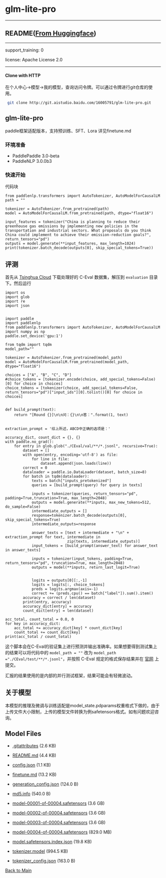 
# glm-lite-pro
---


## README([From Huggingface](https://huggingface.co/THUDM/glm-lite-pro))

---
support_training: 0
 
license: Apache License 2.0

---



#### Clone with HTTP
在个人中心->模型->我的模型，查询访问令牌。可以通过令牌进行git仓库的使用。
```bash
 git clone http://git.aistudio.baidu.com/16005791/glm-lite-pro.git
```


## glm-lite-pro
paddle框架适配版本，支持预训练、SFT、Lora
详见finetune.md

### 环境准备
- PaddlePaddle 3.0-beta
- PaddleNLP 3.0.0b3

### 快速开始
代码块
```
from paddlenlp.transformers import AutoTokenizer, AutoModelForCausalLM
path = ""

tokenizer = AutoTokenizer.from_pretrained(path)
model = AutoModelForCausalLM.from_pretrained(path, dtype="float16")

input_features = tokenizer("China is planning to reduce their greenhouse gas emissions by implementing new policies in the transportation and industrial sectors. What proposals do you think China could implement to achieve their emission-reduction goals?", return_tensors="pd")
outputs = model.generate(**input_features, max_length=1024)
print(tokenizer.batch_decode(outputs[0], skip_special_tokens=True))
```

## 评测
首先从 [Tsinghua Cloud](https://cloud.tsinghua.edu.cn/f/e84444333b6d434ea7b0) 下载处理好的 C-Eval 数据集，解压到 `evaluation` 目录下。然后运行

```shell
import os
import glob
import re
import json


import paddle
import paddlenlp
from paddlenlp.transformers import AutoTokenizer, AutoModelForCausalLM
import numpy as np
paddle.set_device('gpu:1')

from tqdm import tqdm
model_path=""

tokenizer = AutoTokenizer.from_pretrained(model_path)
model = AutoModelForCausalLM.from_pretrained(model_path, dtype="float16")

choices = ["A", "B", "C", "D"]
#choice_tokens = [tokenizer.encode(choice, add_special_tokens=False)[0] for choice in choices]
choice_tokens = [tokenizer(choice, add_special_tokens=False, return_tensors="pd")["input_ids"][0].tolist()[0] for choice in choices]


def build_prompt(text):
    return "[Round {}]\n\n问：{}\n\n答：".format(1, text)


extraction_prompt = '综上所述，ABCD中正确的选项是：'

accuracy_dict, count_dict = {}, {}
with paddle.no_grad():
    for entry in glob.glob("./CEval/val/**/*.jsonl", recursive=True):
        dataset = []
        with open(entry, encoding='utf-8') as file:
            for line in file:
                dataset.append(json.loads(line))
        correct = 0
        dataloader = paddle.io.DataLoader(dataset, batch_size=8)
        for batch in tqdm(dataloader):
            texts = batch["inputs_pretokenized"]
            queries = [build_prompt(query) for query in texts]
            
            inputs = tokenizer(queries, return_tensors="pd", padding=True,truncation=True, max_length=2048)
            outputs = model.generate(**inputs, max_new_tokens=512, do_sample=False)
            intermediate_outputs = []
            response=tokenizer.batch_decode(outputs[0], skip_special_tokens=True)
            intermediate_outputs=response

            answer_texts = [text + intermediate + "\n" + extraction_prompt for text, intermediate in
                            zip(texts, intermediate_outputs)]
            input_tokens = [build_prompt(answer_text) for answer_text in answer_texts]

            inputs = tokenizer(input_tokens, padding=True, return_tensors="pd", truncation=True, max_length=2048)
            outputs = model(**inputs, return_last_logit=True)


            logits = outputs[0][:,-1]
            logits = logits[:, choice_tokens]
            preds = logits.argmax(axis=-1)
            correct += (preds.cpu() == batch["label"]).sum().item()
        accuracy = correct / len(dataset)
        print(entry, accuracy)
        accuracy_dict[entry] = accuracy
        count_dict[entry] = len(dataset)

acc_total, count_total = 0.0, 0
for key in accuracy_dict:
    acc_total += accuracy_dict[key] * count_dict[key]
    count_total += count_dict[key]
print(acc_total / count_total)
```

这个脚本会在C-Eval的验证集上进行预测并输出准确率。如果想要得到测试集上的结果可以将代码中的 `model_path = ""` 改为 `model_path ="./CEval/test/**/*.jsonl"`，并按照 C-Eval 规定的格式保存结果并在 [官网](https://cevalbenchmark.com/) 上提交。

汇报的结果使用的是内部的并行测试框架，结果可能会有轻微波动。



## 关于模型
本模型的推理及微调与训练适配是model_state.pdparams权重格式下做的，由于上传文件大小限制，上传的模型文件转换为例safetensors格式。如有问题欢迎咨询。



## Model Files

- [.gitattributes](https://paddlenlp.bj.bcebos.com/models/community/THUDM/glm-lite-pro/.gitattributes) (2.6 KB)

- [README.md](https://paddlenlp.bj.bcebos.com/models/community/THUDM/glm-lite-pro/README.md) (4.4 KB)

- [config.json](https://paddlenlp.bj.bcebos.com/models/community/THUDM/glm-lite-pro/config.json) (1.1 KB)

- [finetune.md](https://paddlenlp.bj.bcebos.com/models/community/THUDM/glm-lite-pro/finetune.md) (13.2 KB)

- [generation_config.json](https://paddlenlp.bj.bcebos.com/models/community/THUDM/glm-lite-pro/generation_config.json) (124.0 B)

- [md5.info](https://paddlenlp.bj.bcebos.com/models/community/THUDM/glm-lite-pro/md5.info) (540.0 B)

- [model-00001-of-00004.safetensors](https://paddlenlp.bj.bcebos.com/models/community/THUDM/glm-lite-pro/model-00001-of-00004.safetensors) (3.6 GB)

- [model-00002-of-00004.safetensors](https://paddlenlp.bj.bcebos.com/models/community/THUDM/glm-lite-pro/model-00002-of-00004.safetensors) (3.6 GB)

- [model-00003-of-00004.safetensors](https://paddlenlp.bj.bcebos.com/models/community/THUDM/glm-lite-pro/model-00003-of-00004.safetensors) (3.6 GB)

- [model-00004-of-00004.safetensors](https://paddlenlp.bj.bcebos.com/models/community/THUDM/glm-lite-pro/model-00004-of-00004.safetensors) (829.0 MB)

- [model.safetensors.index.json](https://paddlenlp.bj.bcebos.com/models/community/THUDM/glm-lite-pro/model.safetensors.index.json) (19.8 KB)

- [tokenizer.model](https://paddlenlp.bj.bcebos.com/models/community/THUDM/glm-lite-pro/tokenizer.model) (994.5 KB)

- [tokenizer_config.json](https://paddlenlp.bj.bcebos.com/models/community/THUDM/glm-lite-pro/tokenizer_config.json) (163.0 B)


[Back to Main](../../)